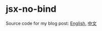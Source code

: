 # jsx-no-bind

Source code for my blog post: [English][1], [中文][2]


[1]: http://shzhangji.com/blog/2018/09/13/is-it-necessary-to-apply-eslint-jsx-no-bind-rule/
[2]: http://shzhangji.com/cnblogs/2018/09/14/is-it-necessary-to-apply-eslint-jsx-no-bind-rule/
